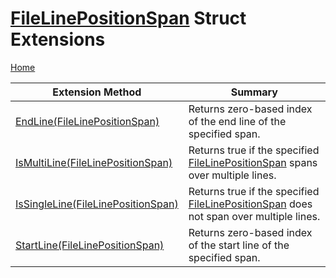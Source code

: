 # [FileLinePositionSpan](https://docs.microsoft.com/en-us/dotnet/api/microsoft.codeanalysis.filelinepositionspan) Struct Extensions <a name="_Top"></a>

[Home](../../../README.md)

| Extension Method | Summary |
| ---------------- | ------- |
| [EndLine(FileLinePositionSpan)](../../../Roslynator/FileLinePositionSpanExtensions/EndLine/README.md#_Top) | Returns zero\-based index of the end line of the specified span\. |
| [IsMultiLine(FileLinePositionSpan)](../../../Roslynator/FileLinePositionSpanExtensions/IsMultiLine/README.md#_Top) | Returns true if the specified [FileLinePositionSpan](https://docs.microsoft.com/en-us/dotnet/api/microsoft.codeanalysis.filelinepositionspan) spans over multiple lines\. |
| [IsSingleLine(FileLinePositionSpan)](../../../Roslynator/FileLinePositionSpanExtensions/IsSingleLine/README.md#_Top) | Returns true if the specified [FileLinePositionSpan](https://docs.microsoft.com/en-us/dotnet/api/microsoft.codeanalysis.filelinepositionspan) does not span over multiple lines\. |
| [StartLine(FileLinePositionSpan)](../../../Roslynator/FileLinePositionSpanExtensions/StartLine/README.md#_Top) | Returns zero\-based index of the start line of the specified span\. |

